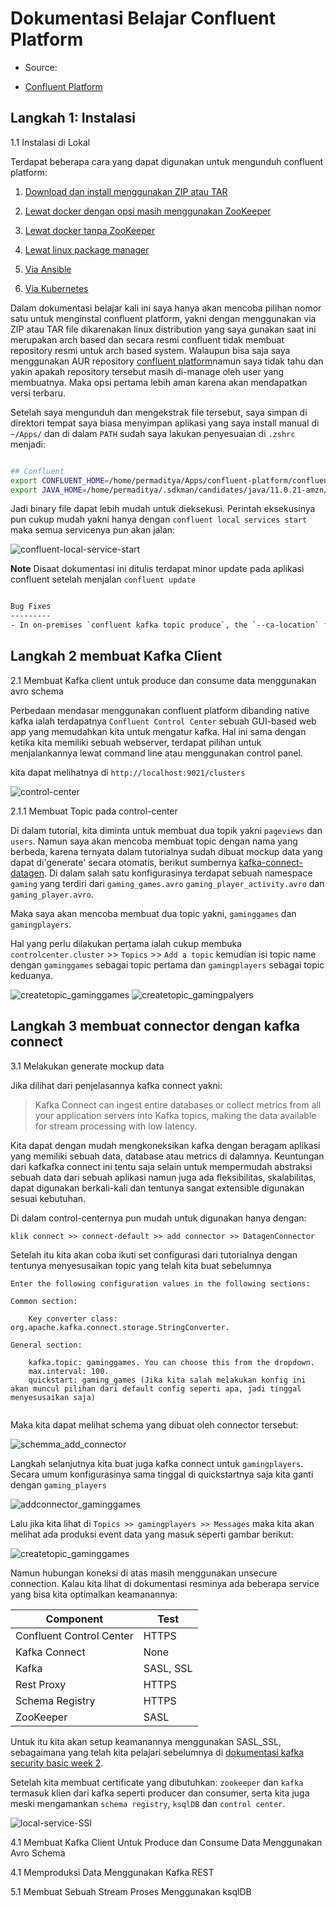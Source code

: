 # Dokumentasi Belajar Confluent Platform

- Source:

* [Confluent Platform](https://docs.confluent.io/platform/current/platform-quickstart.html)

## Langkah 1: Instalasi

1.1 Instalasi di Lokal

Terdapat beberapa cara yang dapat digunakan untuk mengunduh confluent platform:

1. [Download dan install menggunakan ZIP atau TAR](https://docs.confluent.io/platform/current/installation/installing_cp/zip-tar.html#prod-kafka-cli-install)
2. [Lewat docker dengan opsi masih menggunakan ZooKeeper](https://github.com/confluentinc/cp-all-in-one/blob/7.5.1-post/cp-all-in-one/docker-compose.yml)
3. [Lewat docker tanpa ZooKeeper](https://raw.githubusercontent.com/confluentinc/cp-all-in-one/7.5.1-post/cp-all-in-one-kraft/docker-compose.yml)
4. [Lewat linux package manager](https://docs.confluent.io/platform/current/installation/installing_cp/deb-ubuntu.html)

5. [Via Ansible](https://docs.confluent.io/ansible/current/ansible-download.html)

6. [Via Kubernetes](https://docs.confluent.io/operator/current/overview.html)

Dalam dokumentasi belajar kali ini saya hanya akan mencoba pilihan nomor satu untuk menginstal confluent platform, yakni dengan menggunakan via ZIP atau TAR file dikarenakan linux distribution yang saya gunakan saat ini merupakan arch based dan secara resmi confluent tidak membuat repository resmi untuk arch based system. Walaupun bisa saja saya menggunakan AUR repository [confluent platform](https://aur.archlinux.org/packages/confluent-platform)namun saya tidak tahu dan yakin apakah repository tersebut masih di-manage oleh user yang membuatnya. Maka opsi pertama lebih aman karena akan mendapatkan versi terbaru.

Setelah saya mengunduh dan mengekstrak file tersebut, saya simpan di direktori tempat saya biasa menyimpan aplikasi yang saya install manual di `~/Apps/` dan di dalam `PATH` sudah saya lakukan penyesuaian di `.zshrc` menjadi:

```bash

## Confluent
export CONFLUENT_HOME=/home/permaditya/Apps/confluent-platform/confluent-7.5.1/
export JAVA_HOME=/home/permaditya/.sdkman/candidates/java/11.0.21-amzn/

```

Jadi binary file dapat lebih mudah untuk dieksekusi. Perintah eksekusinya pun cukup mudah yakni hanya dengan `confluent local services start` maka semua servicenya pun akan jalan:

![confluent-local-service-start](https://github.com/adtyap26/learning-kafka/assets/101618848/b0eb1ec6-da7d-48fa-8d68-13b1f8b91c39)

**Note**
Disaat dokumentasi ini ditulis terdapat minor update pada aplikasi confluent setelah menjalan `confluent update`

```bash

Bug Fixes
---------
- In on-premises `confluent kafka topic produce`, the `--ca-location` flag is no longer required

```

## Langkah 2 membuat Kafka Client

2.1 Membuat Kafka client untuk produce dan consume data menggunakan avro schema

Perbedaan mendasar menggunakan confluent platform dibanding native kafka ialah terdapatnya `Confluent Control Center` sebuah GUI-based web app yang memudahkan kita untuk mengatur kafka. Hal ini sama dengan ketika kita memiliki sebuah webserver, terdapat pilihan untuk menjalankannya lewat command line atau menggunakan control panel.

kita dapat melihatnya di `http://localhost:9021/clusters`

![control-center](https://github.com/adtyap26/learning-kafka/assets/101618848/1597c1e1-9c55-46c4-8d1e-723d0a735c52)



2.1.1 Membuat Topic pada control-center

Di dalam tutorial, kita diminta untuk membuat dua topik yakni `pageviews` dan `users`. Namun saya akan mencoba membuat topic dengan nama yang berbeda, karena ternyata dalam tutorialnya sudah dibuat mockup data yang dapat di'generate' secara otomatis, berikut sumbernya [kafka-connect-datagen](https://github.com/confluentinc/kafka-connect-datagen#configuration). Di dalam salah satu konfigurasinya terdapat sebuah namespace `gaming` yang terdiri dari `gaming_games.avro` `gaming_player_activity.avro` dan `gaming_player.avro`.

Maka saya akan mencoba membuat dua topic yakni, `gaminggames` dan `gamingplayers`.

Hal yang perlu dilakukan pertama ialah cukup membuka `controlcenter.cluster` >> `Topics` >> `Add a topic` kemudian isi topic name dengan `gaminggames` sebagai topic pertama dan `gamingplayers` sebagai topic keduanya.

![createtopic_gaminggames](https://github.com/adtyap26/learning-kafka/assets/101618848/67ae742d-46a0-4c1e-8c61-cc8b460a0f79)
![createtopic_gamingpalyers](https://github.com/adtyap26/learning-kafka/assets/101618848/07d52cad-26e0-4a0a-9719-a3b900840e7c)



## Langkah 3 membuat connector dengan kafka connect

3.1 Melakukan generate mockup data

Jika dilihat dari penjelasannya kafka connect yakni:

> Kafka Connect can ingest entire databases or collect metrics from all your application servers into Kafka topics, making the data available for stream processing with low latency.

Kita dapat dengan mudah mengkoneksikan kafka dengan beragam aplikasi yang memiliki sebuah data, database atau metrics di dalamnya. Keuntungan dari kafkafka connect ini tentu saja selain untuk mempermudah abstraksi sebuah data dari sebuah aplikasi namun juga ada fleksibilitas, skalabilitas, dapat digunakan berkali-kali dan tentunya sangat extensible digunakan sesuai kebutuhan.

Di dalam control-centernya pun mudah untuk digunakan hanya dengan:

`klik connect >> connect-default >> add connector >> DatagenConnector `

Setelah itu kita akan coba ikuti set configurasi dari tutorialnya dengan tentunya menyesusaikan topic yang telah kita buat sebelumnya

```
Enter the following configuration values in the following sections:

Common section:

    Key converter class: org.apache.kafka.connect.storage.StringConverter.

General section:

    kafka.topic: gaminggames. You can choose this from the dropdown.
    max.interval: 100.
    quickstart: gaming_games (Jika kita salah melakukan konfig ini akan muncul pilihan dari default config seperti apa, jadi tinggal menyesusaikan saja)


```

Maka kita dapat melihat schema yang dibuat oleh connector tersebut:

![schemma_add_connector](https://github.com/adtyap26/learning-kafka/assets/101618848/792e8c18-3b06-4b95-832e-434bb98cf4df)


Langkah selanjutnya kita buat juga kafka connect untuk `gamingplayers`. Secara umum konfigurasinya sama tinggal di quickstartnya saja kita ganti dengan `gaming_players`

![addconnector_gaminggames](https://github.com/adtyap26/learning-kafka/assets/101618848/0c391b52-8f1c-4801-aba5-f36d22ab0b01)


Lalu jika kita lihat di `Topics >> gamingplayers >> Messages` maka kita akan melihat ada produksi event data yang masuk seperti gambar berikut:

![createtopic_gaminggames](https://github.com/adtyap26/learning-kafka/assets/101618848/885d8095-981f-4fc9-b6aa-a19027bcd446)



Namun hubungan koneksi di atas masih menggunakan unsecure connection. Kalau kita lihat di dokumentasi resminya ada beberapa service yang bisa kita optimalkan keamanannya:

| Component                | Test      |
| ------------------------ | --------- |
| Confluent Control Center | HTTPS     |
| Kafka Connect            | None      |
| Kafka                    | SASL, SSL |
| Rest Proxy               | HTTPS     |
| Schema Registry          | HTTPS     |
| ZooKeeper                | SASL      |

Untuk itu kita akan setup keamanannya menggunakan SASL_SSL, sebagaimana yang telah kita pelajari sebelumnya di [dokumentasi kafka security basic week 2](https://github.com/adtyap26/learning-kafka/tree/main/week_2).

Setelah kita membuat certificate yang dibutuhkan: `zookeeper` dan `kafka` termasuk klien dari kafka seperti producer dan consumer, serta kita juga meski mengamankan `schema registry`, `ksqlDB` dan `control center`.

 
![local-service-SSl](https://github.com/adtyap26/learning-kafka/assets/101618848/fe1bf881-d26c-4828-841c-3f13ea4ceb2b)



4.1 Membuat Kafka Client Untuk Produce dan Consume Data Menggunakan Avro Schema

4.1 Memproduksi Data Menggunakan Kafka REST

5.1 Membuat Sebuah Stream Proses Menggunakan ksqlDB
